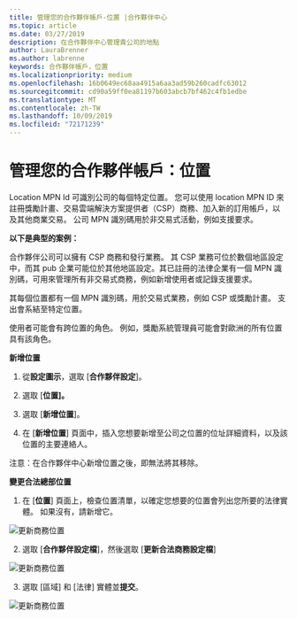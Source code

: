 ```yaml
---
title: 管理您的合作夥伴帳戶-位置 |合作夥伴中心
ms.topic: article
ms.date: 03/27/2019
description: 在合作夥伴中心管理貴公司的地點
author: LauraBrenner
ms.author: labrenne
keywords: 合作夥伴帳戶，位置
ms.localizationpriority: medium
ms.openlocfilehash: 16b0649ec68aa4915a6aa3ad59b260cadfc63012
ms.sourcegitcommit: cd90a59ff0ea81197b603abcb7bf462c4fb1edbe
ms.translationtype: MT
ms.contentlocale: zh-TW
ms.lasthandoff: 10/09/2019
ms.locfileid: "72171239"
---
```

# <a name="manage-your-partner-account-locations"></a>管理您的合作夥伴帳戶：位置

Location MPN Id 可識別公司的每個特定位置。 您可以使用 location MPN ID 來註冊獎勵計畫、交易雲端解決方案提供者（CSP）商務、加入新的訂用帳戶，以及其他商業交易。 公司 MPN 識別碼用於非交易式活動，例如支援要求。

**以下是典型的案例：** 

合作夥伴公司可以擁有 CSP 商務和發行業務。 其 CSP 業務可位於數個地區設定中，而其 pub 企業可能位於其他地區設定。其已註冊的法律企業有一個 MPN 識別碼，可用來管理所有非交易式商務，例如新增使用者或記錄支援要求。 

其每個位置都有一個 MPN 識別碼，用於交易式業務，例如 CSP 或獎勵計畫。 支出會系結至特定位置。

使用者可能會有跨位置的角色。 例如，獎勵系統管理員可能會對歐洲的所有位置具有該角色。

**新增位置**

1. 從**設定圖示**，選取 [**合作夥伴設定**]。 

2. 選取 [**位置]。**

3. 選取 [**新增位置**]。  

4. 在 [**新增位置**] 頁面中，插入您想要新增至公司之位置的位址詳細資料，以及該位置的主要連絡人。

注意：在合作夥伴中心新增位置之後，即無法將其移除。

**變更合法總部位置**

1. 在 [**位置**] 頁面上，檢查位置清單，以確定您想要的位置會列出您所要的法律實體。 如果沒有，請新增它。

![更新商務位置](images/updatepartnerprofile2.png)

2. 選取 [**合作夥伴設定檔**]，然後選取 [**更新合法商務設定檔**]

![更新商務位置](images/updatepartnerprofile1.png)

3. 選取 [區域] 和 [法律] 實體並**提交**。

![更新商務位置](images/updatepartnerprofile3.png)


